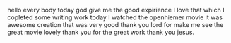 hello every body today god give me the good expirience I love that which I copleted some writing work 
today I watched the openhiemer movie it was awesome creation that was very good thank you lord for make me see the great movie
lovely thank you for the great work thank you jesus. 
